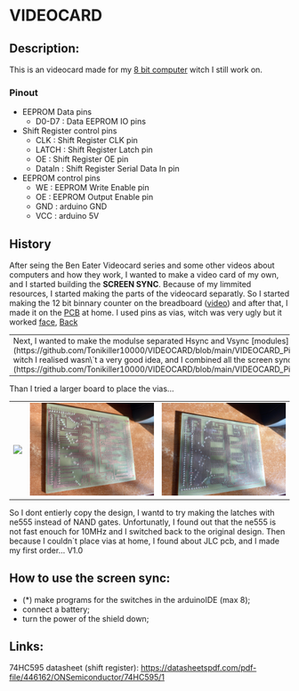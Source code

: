 # VIDEOCARD

## Description:
This is an videocard made for my [8 bit computer]() witch I still work on. 






### Pinout
- EEPROM Data pins
    - D0-D7     : Data EEPROM IO pins
- Shift Register control pins
    - CLK       : Shift Register CLK pin
    - LATCH     : Shift Register Latch pin
    - OE        : Shift Register OE pin
    - DataIn    : Shift Register Serial Data In pin
- EEPROM control pins
    - WE        : EEPROM Write Enable pin
    - OE        : EEPROM Output Enable pin
    - GND       : arduino GND
    - VCC       : arduino 5V





## History
After seing the Ben Eater Videocard series and some other videos about computers and how they work, I wanted to make a video card of my own, and I started building the <b> SCREEN SYNC</b>. Because of my limmited resources, I started making the parts of the videocard separatly. So I started making the 12 bit binnary counter on the breadboard ([video](https://github.com/Tonikiller10000/VIDEOCARD/blob/main/VIDEOCARD_Pictures/V0.2/ard_clk.mp4)) and after that, I made it on the [PCB](https://github.com/Tonikiller10000/VIDEOCARD/blob/main/VIDEOCARD_Pictures/V0.2/t1.jpeg) at home. I used pins as vias, witch was very ugly but it worked [face](https://github.com/Tonikiller10000/VIDEOCARD/blob/main/VIDEOCARD_Pictures/V0.2/t3.jpeg), [Back](https://github.com/Tonikiller10000/VIDEOCARD/blob/main/VIDEOCARD_Pictures/V0.2/t2.jpeg)

<table>
  <tr>
    <td>
    Next, I wanted to make the modulse separated Hsync and Vsync [modules](https://github.com/Tonikiller10000/VIDEOCARD/blob/main/VIDEOCARD_Pictures/V0.3/t1.jpg), 
    witch I realised wasn\`t a very good idea, and I combined all the screen sync on one [board](https://github.com/Tonikiller10000/VIDEOCARD/blob/main/VIDEOCARD_Pictures/V0.6/s2.jpg). </td>
    <td><img src="https://github.com/Tonikiller10000/VIDEOCARD/blob/main/VIDEOCARD_Pictures/V0.6/s3.jpg"></td>
    <td><img src="https://github.com/Tonikiller10000/VIDEOCARD/blob/main/VIDEOCARD_Pictures/V0.6/s1.jpg"></td>
  </tr>
</table>

Than I tried a larger board to place the vias... 
<table>
  <tr>
    <td><img src="https://github.com/Tonikiller10000/VIDEOCARD/blob/main/VIDEOCARD_Pictures/V0.7/t2.jpg"></td>
    <td><img src="https://github.com/Tonikiller10000/VIDEOCARD/blob/main/VIDEOCARD_Pictures/V0.7/t3.jpg"></td>
    <td><img src="https://github.com/Tonikiller10000/VIDEOCARD/blob/main/VIDEOCARD_Pictures/V0.7/t4.jpg"></td>
  </tr>
</table>

So I dont entierly copy the design, I wantd to try making the latches with ne555 instead of NAND gates. Unfortunatly, I found out that the ne555 is not fast enouch for 10MHz and I switched back to the original design. Then because I couldn\`t place vias at home, I found about JLC pcb, and I made my first order...   V1.0 







## How to use the screen sync:
- (*) make programs for the switches in the arduinoIDE (max 8);
- connect a battery;
- turn the power of the shield down;


## Links:
74HC595 datasheet (shift register): https://datasheetspdf.com/pdf-file/446162/ONSemiconductor/74HC595/1




